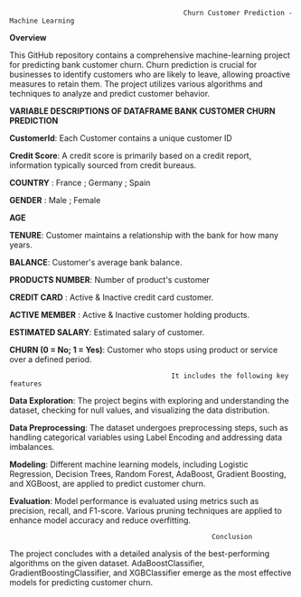                                                Churn Customer Prediction - Machine Learning  
                                                             
                                                         
**Overview**

This GitHub repository contains a comprehensive machine-learning project for predicting bank customer churn. Churn prediction is crucial for businesses to identify customers who are likely to leave, allowing proactive measures to retain them.
The project utilizes various algorithms and techniques to analyze and predict customer behavior.

____________________________________________VARIABLE DESCRIPTIONS OF DATAFRAME BANK CUSTOMER CHURN PREDICTION____________________________________________

**CustomerId**: Each Customer contains a unique customer ID

**Credit Score**: A credit score is primarily based on a credit report, information typically sourced from credit bureaus.

**COUNTRY** : France ; Germany ; Spain

**GENDER** : Male ; Female

**AGE** 

**TENURE**: Customer maintains a relationship with the bank for how many years.

**BALANCE**: Customer's average bank balance.

**PRODUCTS NUMBER**: Number of product's customer

**CREDIT CARD** : Active & Inactive credit card customer.

**ACTIVE MEMBER** : Active & Inactive customer holding products.

**ESTIMATED SALARY**: Estimated salary of customer.

**CHURN (0 = No; 1 = Yes)**: Customer who stops using product or service over a defined period. 



                                            It includes the following key features
                                            
**Data Exploration**: The project begins with exploring and understanding the dataset, checking for null values, and visualizing the data distribution.

**Data Preprocessing**: The dataset undergoes preprocessing steps, such as handling categorical variables using Label Encoding and addressing data imbalances.

**Modeling**: Different machine learning models, including Logistic Regression, Decision Trees, Random Forest, AdaBoost, Gradient Boosting, and XGBoost, are applied to predict customer churn.

**Evaluation**: Model performance is evaluated using metrics such as precision, recall, and F1-score. Various pruning techniques are applied to enhance model accuracy and reduce overfitting.

                                                      Conclusion
                                                      
The project concludes with a detailed analysis of the best-performing algorithms on the given dataset. AdaBoostClassifier, GradientBoostingClassifier, and XGBClassifier emerge as the most effective models for predicting customer churn.
